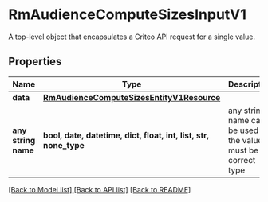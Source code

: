 # RmAudienceComputeSizesInputV1

A top-level object that encapsulates a Criteo API request for a single value.

## Properties
Name | Type | Description | Notes
------------ | ------------- | ------------- | -------------
**data** | [**RmAudienceComputeSizesEntityV1Resource**](RmAudienceComputeSizesEntityV1Resource.md) |  | [optional] 
**any string name** | **bool, date, datetime, dict, float, int, list, str, none_type** | any string name can be used but the value must be the correct type | [optional]

[[Back to Model list]](../README.md#documentation-for-models) [[Back to API list]](../README.md#documentation-for-api-endpoints) [[Back to README]](../README.md)



